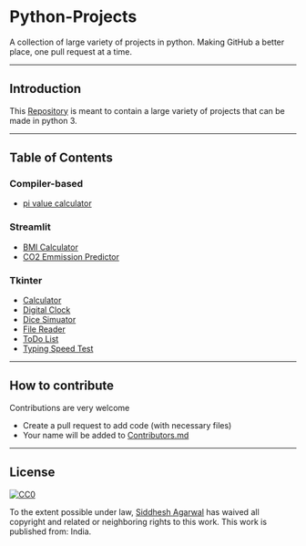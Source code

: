 # Python-Projects
A collection of large variety of projects in python.
Making GitHub a better place, one pull request at a time.
___________________________________________________________

## Introduction
This [Repository](https://github.com/Siddhesh-Agarwal/Python-Projects) is meant to contain a large variety of projects that can be made in python 3.
___________________________________________________________

## Table of Contents
### Compiler-based
* [pi value calculator](https://github.com/Siddhesh-Agarwal/Python-Projects/tree/main/code/pi_Value_Calculator)

### Streamlit
* [BMI Calculator](https://github.com/Siddhesh-Agarwal/Python-Projects/tree/main/code/BMI_Calculator)
* [CO2 Emmission Predictor](https://github.com/Siddhesh-Agarwal/Python-Projects/tree/main/code/CO2_Predictor)

### Tkinter
* [Calculator](https://github.com/Siddhesh-Agarwal/Python-Projects/tree/main/code/Calculator)
* [Digital Clock](https://github.com/Siddhesh-Agarwal/Python-Projects/tree/main/code/Clock)
* [Dice Simuator](https://github.com/Siddhesh-Agarwal/Python-Projects/tree/main/code/Dice_simulator)
* [File Reader](https://github.com/Siddhesh-Agarwal/Python-Projects/tree/main/code/File%20Reader)
* [ToDo List](https://github.com/Siddhesh-Agarwal/Python-Projects/tree/main/code/TODO%20List)
* [Typing Speed Test](https://github.com/Siddhesh-Agarwal/Python-Projects/tree/main/code/Typing_Speed)

___________________________________________________________

## How to contribute
Contributions are very welcome
* Create a pull request to add code (with necessary files)
* Your name will be added to [Contributors.md](https://github.com/Siddhesh-Agarwal/Python-Projects/blob/main/Contributors.md)

___________________________________________________________


## License
[![CC0](http://mirrors.creativecommons.org/presskit/buttons/88x31/svg/cc-zero.svg)](https://creativecommons.org/publicdomain/zero/1.0/)

To the extent possible under law, [Siddhesh Agarwal](https://github.com/Siddhesh-Agarwal) has waived all copyright and related or neighboring rights to this work. This work is published from: India.

